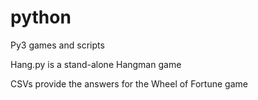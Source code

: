 # python
Py3 games and scripts

Hang.py is a stand-alone Hangman game

CSVs provide the answers for the Wheel of Fortune game

